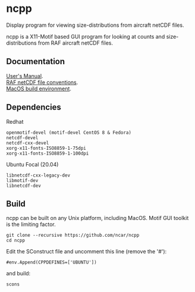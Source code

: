 # ncpp
Display program for viewing size-distributions from aircraft netCDF files.

ncpp is a X11-Motif based GUI program for looking at counts and size-distributions from RAF aircraft netCDF files.


## Documentation

[User's Manual](https://www.eol.ucar.edu/raf/Software/ncpp.html).\
[RAF netCDF file conventions](https://www.eol.ucar.edu/raf/Software/netCDF.html).\
[MacOS build environment](https://github.com/ncar/aircraft_oap/wiki/MacOS-Build-Environment).


## Dependencies

Redhat
```
openmotif-devel (motif-devel CentOS 8 & Fedora)
netcdf-devel
netcdf-cxx-devel
xorg-x11-fonts-ISO8859-1-75dpi
xorg-x11-fonts-ISO8859-1-100dpi
```

Ubuntu Focal (20.04)
```
libnetcdf-cxx-legacy-dev
libmotif-dev
libnetcdf-dev
```


## Build

ncpp can be built on any Unix platform, including MacOS.  Motif GUI toolkit is the limiting factor.

```
git clone --recursive https://github.com/ncar/ncpp
cd ncpp
```
Edit the SConstruct file and uncomment this line (remove the '#'):
```
#env.Append(CPPDEFINES=['UBUNTU'])
```
and build:
```
scons
```
